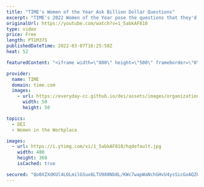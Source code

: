 ```yaml
---
title: "TIME's Women of the Year Ask Billion Dollar Questions"
excerpt: "TIME's 2022 Women of the Year pose the questions that they'd like to see answered (with the help of a billion dollars).   Creating a better future for women means building bridges—across generations, communities, and borders. These extraordinary leaders are working toward a more equal world.   Read more"
originalUrl: https://youtube.com/watch?v=1_5abkAF810
type: video
price: Free
length: PT1M37S
publishedDateTime: 2022-03-07T16:25:58Z
heat: 52

featuredContent: "<iframe width=\"800\" height=\"500\" frameborder=\"0\" src=\"https://www.youtube.com/embed/1_5abkAF810\" allow=\"accelerometer; autoplay; encrypted-media; gyroscope; picture-in-picture\" allowfullscreen></iframe>"

provider:
  name: TIME
  domain: time.com
  images:
    - url: https://everyday-cc.github.io/dei/assets/images/organizations/time.com-50x50.jpg
      width: 50
      height: 50

topics:
  - DEI
  - Women in the Workplace

images:
  - url: https://i.ytimg.com/vi/1_5abkAF810/hqdefault.jpg
    width: 480
    height: 360
    isCached: true

secured: "Qo0XZXdKUl4LOLmilGSux6LTU980Nb8L/KWc7wapWaNchGHvU4ysSicGoAQZQ4V4T6Z1G0aRMuliApHF5yRncSoG0anRTp7T0K/jqd+fbTOLpF/AQ1bvb8wcUQ/V/0DPaRJo6eukhcWm3SjHu/KyNKH8VV1sEEvWrIQb9E8k4QBqbM0toXSthFbNpUPHfrwWnLj+Luv90giZ08ZD7dVapx68NSrTU40gy8EVGAPaRSRu8A85J2v8MKn/BNrFUqjjb4RSB4zZGRb65k7QdbFGRS8E+GOmncIUbI7cvAZnMyG93nbGpj4B/3zNGlAEzFHg7m7f+hhd+9d8tNwwSFc/MjIikNu/HIuaw6FpX15Q++VqwjkCnNTxG/VvQXpGy3HodIrDTXI+AX/YdIUD5wsv8A==;K5HF2sb1oATDs9nZGfuYcw=="
---
```


